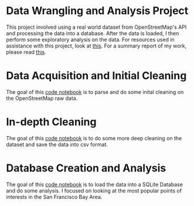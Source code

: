 # Data Wrangling and Analysis Project
This project involved using a real world dataset from OpenStreetMap's API and processing the data into a database. After the data is loaded, I then perform some exploratory analysis on the data. For resources used in assistance with this project, look at [this](DataWrangling/sources.txt). For a summary report of my work, please read [this](DataWrangling/DataWrangling_Report.pdf).

# Data Acquisition and Initial Cleaning
The goal of this [code notebook](DataWrangling/DataAuditing.ipynb) is to parse and do some inital cleaning on the OpenStreetMap raw data. 

# In-depth Cleaning
The goal of this [code notebook](DataWrangling/DataCleaning.ipynb) is to do some more deep cleaning on the dataset and save the data into csv format.

# Database Creation and Analysis
The goal of this [code notebook](DataWrangling/database.ipynb) is to load the data into a SQLite Database and do some analysis. I focused on looking at the most popular points of interests in the San Francisco Bay Area. 
